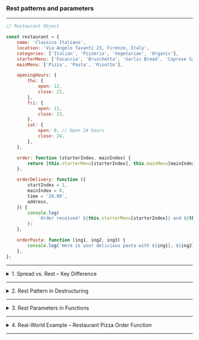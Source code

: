 ### Rest patterns and parameters

---

```js
// Restaurant Object

const restaurant = {
	name: 'Classico Italiano',
	location: 'Via Angelo Tavanti 23, Firenze, Italy',
	categories: ['Italian', 'Pizzeria', 'Vegetarian', 'Organic'],
	starterMenu: ['Focaccia', 'Bruschetta', 'Garlic Bread', 'Caprese Salad'],
	mainMenu: ['Pizza', 'Pasta', 'Risotto'],

	openingHours: {
		thu: {
			open: 12,
			close: 22,
		},
		fri: {
			open: 11,
			close: 23,
		},
		sat: {
			open: 0, // Open 24 hours
			close: 24,
		},
	},

	order: function (starterIndex, mainIndex) {
		return [this.starterMenu[starterIndex], this.mainMenu[mainIndex]];
	},

	orderDelivery: function ({
		startIndex = 1,
		mainIndex = 0,
		time = '20.00',
		address,
	}) {
		console.log(
			`Order received! ${this.starterMenu[starterIndex]} and ${this.mainIndex[mainIndex]} will be delivered to ${address} at ${time}`
		);
	},

	orderPasta: function (ing1, ing2, ing3) {
		console.log(`Here is your delicious pasta with ${ing1}, ${ing2}, ${ing3}`);
	},
};
```

---

<details>
  <summary>1. Spread vs. Rest – Key Difference</summary>

Spread syntax (...) unpacks values from arrays/objects.

Rest syntax (...) collects values into arrays/objects or parameters.

They look the same but behave oppositely, depending on where they are used.

</details>

---

<details>
  <summary>2. Rest Pattern in Destructuring</summary>

Used to collect remaining elements of an array or object into a new array/object.

```js
// Array Destructing

const [a, b, ...others] = [1, 2, 3, 4, 5];
console.log(a); // 1
console.log(b); // 2
console.log(others); // [3, 4, 5]

// Object Destructing

const { sat, ...weekdays } = restaurant.openingHours;
console.log(sat); // Saturday's hours
console.log(weekdays); // { thu: ..., fri: ... }
```

</details>

---

<details>
  <summary>3. Rest Parameters in Functions</summary>

Used in function definitions to gather all remaining arguments into an array.

```js
// Summing Numbers
const add = function (...numbers) {
	let sum = 0;
	for (let i = 0; i < numbers.length; i++) sum += numbers[i];
	console.log(sum);
};

add(2, 3); // 5
add(5, 3, 7, 2); // 17

const x = [23, 5, 7];
add(...x); // 35 (spread passed to rest)
```

</details>

---

<details>
  <summary>4. Real-World Example – Restaurant Pizza Order Function</summary>

```js
restaurant.orderPizza = function (mainIngredient, ...otherIngredients) {
	console.log(mainIngredient);
	console.log(otherIngredients);
};

restaurant.orderPizza('mushrooms', 'onion', 'olives', 'spinach');
// 'mushrooms'
// ['onion', 'olives', 'spinach']

restaurant.orderPizza('mushrooms');
// 'mushrooms'
// []
```

</details>

---
